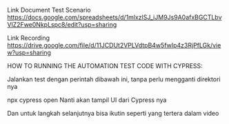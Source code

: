 Link Document Test Scenario https://docs.google.com/spreadsheets/d/1mlxzlSJ_iJM9Js9A0afxBGCTLbvVlZ2Fwe0NkpLspc8/edit?usp=sharing

Link Recording https://drive.google.com/file/d/11JCDUt2VPLVdtpB4w5fwIp4z3RjPfLGk/view?usp=sharing

HOW TO RUNNING THE AUTOMATION TEST CODE WITH CYPRESS:

Jalankan test dengan perintah dibawah ini, tanpa perlu mengganti direktori nya

npx cypress open
Nanti akan tampil UI dari Cypress nya

Dan untuk langkah selanjutnya bisa ikutin seperti yang tertera dalam video
